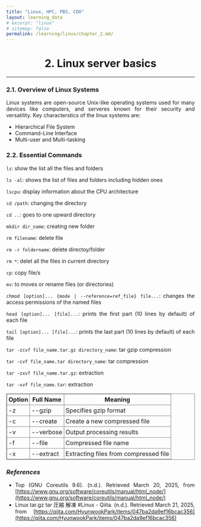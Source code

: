 ```yaml
---
title: "Linux, HPC, PBS, CDO"
layout: learning_data
# excerpt: "linux"
# sitemap: false
permalink: /learning/linux/chapter_2.md/
---
```




<h1 style="text-align: center;">2. Linux server basics</h1>

---
<div style="text-align: justify;">

### 2.1. Overview of Linux Systems

Linux systems are open-source Unix-like operating systems used for many devices like computers, and serveres known for their security and versatility. Key characterstics of the linux systems are:

- Hierarchical File System
- Command-Line Interface
- Multi-user and Multi-tasking

### 2.2. Essential Commands

`ls`: show the list all the files and folders

`ls -al`: shows the list of files and folders including hidden ones 

`lscpu`: display information about the CPU architecture

`cd /path`: changing the directory

`cd ..`: goes to one upward directory

`mkdir dir_name`: creating new folder

`rm filename`: delete file

`rm -r foldername`: delete directoy/folder

`rm *`: delet all the files in current directory

`cp`: copy file/s

`mv`: to moves or rename files (or directories)

`chmod [option]... {mode | --reference=ref_file} file...`: changes the access permissions of the named files

`head [option]... [file]...`: prints the first part (10 lines by default) of each file

`tail [option]... [file]...`: prints the last part (10 lines by default) of each file

`tar -zcvf file_name.tar.gz directory_name`: tar gzip compression

`tar -cvf file_name.tar directory_name`: tar compression

`tar -zxvf file_name.tar.gz`: extraction 

`tar -xvf file_name.tar`: extraction


<table style="border-collapse: collapse; width: 40% 50% 40%; border: 1px solid gray;">
  <tr>
    <th style="border: 1px solid gray; padding: 4px;">Option</th>
    <th style="border: 1px solid gray; padding: 4px;">Full Name</th>
    <th style="border: 1px solid gray; padding: 4px;">Meaning</th>
  </tr>
  <tr>
    <td style="border: 1px solid gray; padding: 4px;">-z</td>
    <td style="border: 1px solid gray; padding: 4px;">--gzip</td>
    <td style="border: 1px solid gray; padding: 4px;">Specifies gzip format</td>
  </tr>
    <tr>
    <td style="border: 1px solid gray; padding: 4px;">-c</td>
    <td style="border: 1px solid gray; padding: 4px;">--create</td>
    <td style="border: 1px solid gray; padding: 4px;">Create a new compressed file</td>
  </tr>
    <tr>
    <td style="border: 1px solid gray; padding: 4px;">-v</td>
    <td style="border: 1px solid gray; padding: 4px;">--verbose</td>
    <td style="border: 1px solid gray; padding: 4px;">Output processing results</td>
  </tr>
    <tr>
    <td style="border: 1px solid gray; padding: 4px;">-f</td>
    <td style="border: 1px solid gray; padding: 4px;">--file</td>
    <td style="border: 1px solid gray; padding: 4px;">Compressed file name</td>
  </tr>
    <tr>
    <td style="border: 1px solid gray; padding: 4px;">-x</td>
    <td style="border: 1px solid gray; padding: 4px;">--extract</td>
    <td style="border: 1px solid gray; padding: 4px;">Extracting files from compressed file</td>
  </tr>
</table>


### *References*
- Top (GNU Coreutils 9.6). (n.d.). Retrieved March 20, 2025, from [https://www.gnu.org/software/coreutils/manual/html_node/](https://www.gnu.org/software/coreutils/manual/html_node/)
- Linux tar.gz tar 圧縮 解凍 #Linux - Qiita. (n.d.). Retrieved March 21, 2025, from [https://qiita.com/HyunwookPark/items/047ba2da9ef16bcac356](https://qiita.com/HyunwookPark/items/047ba2da9ef16bcac356)





</div>